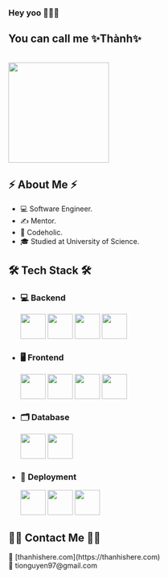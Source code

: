 ### Hey yoo 👋👋👋

<h2>You can call me ✨Thành✨</h2>
<br/>
<img src="https://user-images.githubusercontent.com/37551474/113611467-3a567d80-9657-11eb-862b-b07b4f105c6f.gif" width="200">
<h2>⚡ About Me ⚡</h2>
<ul>
  <li>💻 Software Engineer.</li>
  <li>✍️ Mentor.</li>
  <li>💬 Codeholic.</li>
  <li>🎓 Studied at University of Science.</li>
</ul>
<h2>🛠 Tech Stack 🛠</h2>
<ul>
  <li>
    <h3>💻 Backend</h3>
    <div style="display: 'flex'">
      <img src="https://cdn.icon-icons.com/icons2/2108/PNG/512/javascript_icon_130900.png" width="50">
      <img src="https://user-images.githubusercontent.com/37551474/121161924-1fbaa380-c856-11eb-82ff-8bcc2249b8b4.png" width="50">
      <img src="https://cdn.icon-icons.com/icons2/2107/PNG/512/file_type_graphql_icon_130564.png" width="50">
      <img src="https://cdn.icon-icons.com/icons2/2107/PNG/512/file_type_jest_snapshot_icon_130513.png" width="50">
    </div>
  </li>
  <li>
    <h3>🖥 Frontend</h3>
    <div style="display: 'flex'">
      <img src="https://cdn.icon-icons.com/icons2/844/PNG/512/HTML5_icon-icons.com_67090.png" width="50">
      <img src="https://cdn.icon-icons.com/icons2/844/PNG/512/CSS3_icon-icons.com_67069.png" width="50">
      <img src="https://cdn.icon-icons.com/icons2/2107/PNG/512/file_type_reactjs_icon_130205.png" width="50">
      <img src="https://cdn.icon-icons.com/icons2/2415/PNG/512/redux_original_logo_icon_146365.png" width="50">
    </div>
  </li>
   <li>
    <h3>🗂 Database</h3>
    <div style="display: 'flex'">
      <img src="https://cdn.icon-icons.com/icons2/2415/PNG/512/mysql_original_wordmark_logo_icon_146417.png" width="50">
      <img src="https://cdn.icon-icons.com/icons2/2415/PNG/512/mongodb_original_wordmark_logo_icon_146425.png" width="50">
    </div>
  </li>
  <li>
    <h3>🚢 Deployment</h3>
    <div style="display: 'flex'">
      <img src="https://cdn.icon-icons.com/icons2/2415/PNG/512/docker_original_wordmark_logo_icon_146557.png" width="50">
      <img src="https://cdn.icon-icons.com/icons2/2699/PNG/512/kubernetes_logo_icon_168359.png" width="50">
      <img src="https://cdn.icon-icons.com/icons2/2699/PNG/512/jenkins_logo_icon_170552.png" width="50">
    </div>
  </li>
</ul>
<h2>🤝🏻 Contact Me 🤝🏻</h2>
<div>
  📢 [thanhishere.com](https://thanhishere.com)
</div>
<div>
  📩 tionguyen97@gmail.com
</div>

